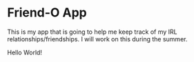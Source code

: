 # Friend-O App

This is my app that is going to help me keep track of my IRL relationships/friendships. I will work on this during the summer.

Hello World!

